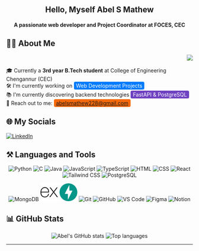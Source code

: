 <h2 align="center">Hello, Myself Abel S Mathew</h2>
<h4 align="center">A passionate web developer and Project Coordinator at FOCES, CEC</h4>


## 🧑‍💻 About Me

<p align="right">
  <img src="https://i.pinimg.com/originals/e3/36/4d/e3364d47d76500e9be0ec05fb74896a2.gif" width="250px"/>
</p>

🎓 Currently a **3rd year B.Tech student** at College of Engineering Chengannur (CEC)  
🛠️ I'm currently working on <span style="background:#007bff;color:white;padding:2px 6px;border-radius:4px;">Web Development Projects</span>  
📚 I'm currently discovering backend technologies <span style="background:#6f42c1;color:white;padding:2px 6px;border-radius:4px;"> FastAPI & PostgreSQL</span>  
📧 Reach out to me: <span style="background:#f66a0a;color:white;padding:2px 6px;border-radius:4px;">abelsmathew228@gmail.com</span>  

## 🌐 My Socials

[![LinkedIn](https://img.shields.io/badge/-LinkedIn-blue?style=flat&logo=linkedin)](www.linkedin.com/in/abel-s-mathew-7b3035202)  


## ⚒️ Languages and Tools

<p align="center">
  <!-- First Row -->
  <img src="https://img.icons8.com/color/48/000000/python.png" title="Python"/>
  <img src="https://img.icons8.com/color/48/000000/c-programming.png" title="C"/>
  <img src="https://img.icons8.com/color/48/000000/java-coffee-cup-logo.png" title="Java"/>
  <img src="https://img.icons8.com/color/48/000000/javascript.png" title="JavaScript"/>
  <img src="https://img.icons8.com/color/48/000000/typescript.png" title="TypeScript"/>
  <img src="https://img.icons8.com/color/48/000000/html-5--v1.png" title="HTML"/>
  <img src="https://img.icons8.com/color/48/000000/css3.png" title="CSS"/>
  <img src="https://img.icons8.com/plasticine/48/000000/react.png" title="React"/>
  <img src="https://img.icons8.com/color/48/tailwindcss.png" title="Tailwind CSS"/>
  <img src="https://img.icons8.com/color/48/000000/postgreesql.png" title="PostgreSQL"/>
</p>

<p align="center">
  <!-- Second Row -->
  <img src="https://img.icons8.com/external-tal-revivo-color-tal-revivo/48/external-mongodb-a-cross-platform-document-oriented-database-program-logo-color-tal-revivo.png" title="MongoDB"/>
  <img src="https://raw.githubusercontent.com/devicons/devicon/master/icons/express/express-original.svg" width="48" height="48" title="Express.js"/>
  <img src="https://raw.githubusercontent.com/devicons/devicon/master/icons/fastapi/fastapi-original.svg" width="48" height="48" title="FastAPI"/>
  <img src="https://img.icons8.com/color/48/000000/git.png" title="Git"/>
  <img src="https://img.icons8.com/ios-glyphs/48/000000/github.png" title="GitHub"/>
  <img src="https://img.icons8.com/color/48/000000/visual-studio-code-2019.png" title="VS Code"/>
  <img src="https://img.icons8.com/color/48/figma--v1.png" title="Figma"/>
  <img src="https://img.icons8.com/ios-filled/48/000000/notion.png" title="Notion"/>
</p>



## 📊 GitHub Stats

<p align="center">
  <img src="https://github-readme-stats.vercel.app/api?username=Abel2281&show_icons=true&theme=tokyonight" alt="Abel's GitHub stats" />
  <img src="https://github-readme-stats.vercel.app/api/top-langs/?username=Abel2281&layout=compact&theme=tokyonight" alt="Top languages" />
</p>

---
